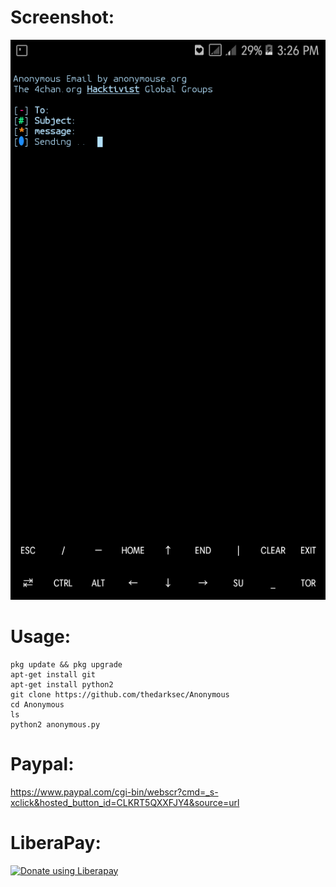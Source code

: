 # Screenshot:
![](./Screenshot.png)
# Usage:
```
pkg update && pkg upgrade
apt-get install git
apt-get install python2
git clone https://github.com/thedarksec/Anonymous
cd Anonymous
ls
python2 anonymous.py
```
# Paypal:
https://www.paypal.com/cgi-bin/webscr?cmd=_s-xclick&hosted_button_id=CLKRT5QXXFJY4&source=url
# LiberaPay:
<noscript><a href="https://liberapay.com/thedarksec/donate"><img alt="Donate using Liberapay" src="https://liberapay.com/assets/widgets/donate.svg"></a></noscript>
